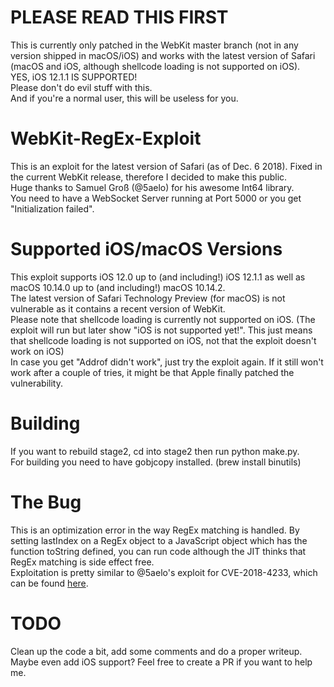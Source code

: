 # PLEASE READ THIS FIRST
This is currently only patched in the WebKit master branch (not in any version shipped in macOS/iOS) and works with the latest version of Safari (macOS and iOS, although shellcode loading is not supported on iOS).  
YES, iOS 12.1.1 IS SUPPORTED!  
Please don't do evil stuff with this.  
And if you're a normal user, this will be useless for you.

# WebKit-RegEx-Exploit
This is an exploit for the latest version of Safari (as of Dec. 6 2018). Fixed in the current WebKit release, therefore I decided to make this public.  
Huge thanks to Samuel Groß (@5aelo) for his awesome Int64 library.  
You need to have a WebSocket Server running at Port 5000 or you get "Initialization failed".

# Supported iOS/macOS Versions
This exploit supports iOS 12.0 up to (and including!) iOS 12.1.1 as well as macOS 10.14.0 up to (and including!) macOS 10.14.2.  
The latest version of Safari Technology Preview (for macOS) is not vulnerable as it contains a recent version of WebKit.  
Please note that shellcode loading is currently not supported on iOS. (The exploit will run but later show "iOS is not supported yet!". This just means that shellcode loading is not supported on iOS, not that the exploit doesn't work on iOS)  
In case you get "Addrof didn't work", just try the exploit again. If it still won't work after a couple of tries, it might be that Apple finally patched the vulnerability.

# Building
If you want to rebuild stage2, cd into stage2 then run python make.py.  
For building you need to have gobjcopy installed. (brew install binutils)  

# The Bug
This is an optimization error in the way RegEx matching is handled. By setting lastIndex on a RegEx object to a JavaScript object which has the function toString defined, you can run code although the JIT thinks that RegEx matching is side effect free.  
Exploitation is pretty similar to @5aelo's exploit for CVE-2018-4233, which can be found [here](https://github.com/saelo/cve-2018-4233).  

# TODO
Clean up the code a bit, add some comments and do a proper writeup. Maybe even add iOS support? Feel free to create a PR if you want to help me.
